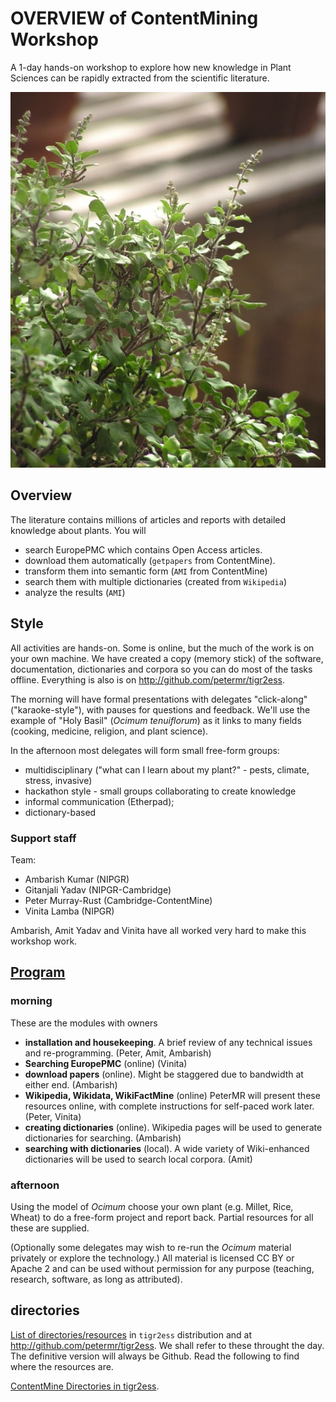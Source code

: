 # OVERVIEW of ContentMining Workshop

A 1-day hands-on workshop to explore how new knowledge in Plant Sciences can be rapidly extracted from the scientific literature.

![](assets/otenuiflorum.jpg)

## Overview
The literature contains millions of articles and reports with detailed knowledge about plants. You will 
 * search EuropePMC which contains Open Access articles.
 * download them automatically (`getpapers` from ContentMine).
 * transform them into semantic form (`AMI` from ContentMine)
 * search them with multiple dictionaries (created from `Wikipedia`)
 * analyze the results (`AMI`)
 
## Style
All activities are hands-on. Some is online, but the much of the work is on your own machine. We have created a copy (memory stick) of the software, documentation, dictionaries and corpora so you can do most of the tasks offline. Everything is also is on http://github.com/petermr/tigr2ess.

The morning will have formal presentations with delegates "click-along" ("karaoke-style"), with pauses for questions and feedback. We'll  use the example of "Holy Basil" (*Ocimum tenuiflorum*) as it links to many fields (cooking, medicine, religion, and plant science). 

In the afternoon most delegates will form small free-form groups:
* multidisciplinary ("what can I learn about my plant?" - pests, climate, stress, invasive)
* hackathon style - small groups collaborating to create knowledge
* informal communication (Etherpad);
* dictionary-based

### Support staff
Team:
* Ambarish Kumar (NIPGR)
* Gitanjali Yadav (NIPGR-Cambridge)
* Peter Murray-Rust (Cambridge-ContentMine)
* Vinita Lamba (NIPGR)

Ambarish, Amit Yadav and Vinita have all worked very hard to make this workshop work.

## [Program](PROGRAM.md)

### morning
These are the modules with owners 
* **installation and housekeeping**. A brief review of any technical issues and re-programming. (Peter, Amit, Ambarish)
* **Searching EuropePMC** (online) (Vinita)
* **download papers** (online). Might be staggered due to bandwidth at either end. (Ambarish)
* **Wikipedia, Wikidata, WikiFactMine** (online) PeterMR will present these resources online, with complete instructions for self-paced work later. (Peter, Vinita)
* **creating dictionaries** (online). Wikipedia pages will be used to generate dictionaries for searching. (Ambarish)
* **searching with dictionaries** (local). A wide variety of Wiki-enhanced dictionaries will be used to search local corpora. (Amit)

### afternoon
Using the model of *Ocimum* choose your own plant (e.g. Millet, Rice, Wheat) to do a free-form project and report back. Partial resources for all these are supplied. 

(Optionally some delegates may wish to re-run the *Ocimum* material privately or explore the technology.) All material is licensed CC BY or Apache 2 and can be used without permission for any purpose (teaching, research, software, as long as attributed).


## directories 
[List of directories/resources](resources.md) in `tigr2ess` distribution and at http://github.com/petermr/tigr2ess. We shall refer to these throught the day. The definitive version will always be Github. Read the following to find where the resources are.

[ContentMine Directories in tigr2ess](DIRECTORIES.md).


